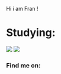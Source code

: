<p> Hi i am Fran ! </P>
<h1> Studying: </h1>
<p> <img src="https://img.shields.io/badge/HTML5-E34F26?style=for-the-badge&logo=html5&logoColor=white"> </img> <img src="https://img.shields.io/badge/CSS3-1572B6?style=for-the-badge&logo=css3&logoColor=white" </p>

<h3> Find me on: </h3> 
<p> <a href="https://www.instagram.com/_mnhgdfs_/" ALT="https://img.shields.io/badge/Instagram-E4405F?style=for-the-badge&logo=instagram&logoColor=white" title="meu instaa">
</a>

